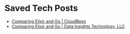 # Saved Tech Posts

- [Comparing Elixir and Go | CloudBees](https://web.archive.org/web/20240205215712*/https://www.cloudbees.com/blog/comparing-elixir-go)
- [Comparing Elixir and Go | Data Insights Technology, LLC](https://web.archive.org/web/20240427224317/https://www.linkedin.com/pulse/comparing-elixir-go-data-ins-technology-llc-dhbhf/)
